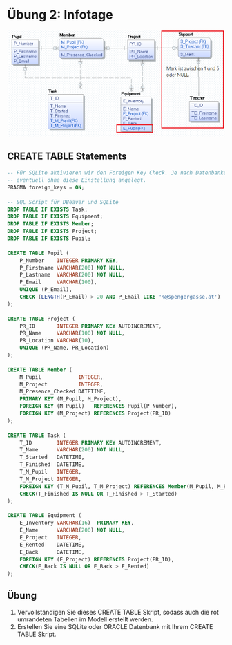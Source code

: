 # Übung 2: Infotage

![](images/infotage_model.png)

## CREATE TABLE Statements

```sql
-- Für SQLite aktivieren wir den Foreigen Key Check. Je nach Datenbankeditor wird die Datenbank
-- eventuell ohne diese Einstellung angelegt.
PRAGMA foreign_keys = ON;

-- SQL Script für DBeaver und SQLite
DROP TABLE IF EXISTS Task;
DROP TABLE IF EXISTS Equipment;
DROP TABLE IF EXISTS Member;
DROP TABLE IF EXISTS Project;
DROP TABLE IF EXISTS Pupil;

CREATE TABLE Pupil (
	P_Number    INTEGER PRIMARY KEY,
	P_Firstname VARCHAR(200) NOT NULL,
	P_Lastname  VARCHAR(200) NOT NULL,
	P_Email     VARCHAR(100),
	UNIQUE (P_Email),
	CHECK (LENGTH(P_Email) > 20 AND P_Email LIKE '%@spengergasse.at')
);

CREATE TABLE Project (
	PR_ID       INTEGER PRIMARY KEY AUTOINCREMENT,
	PR_Name     VARCHAR(100) NOT NULL,
	PR_Location VARCHAR(10),
	UNIQUE (PR_Name, PR_Location)
);

CREATE TABLE Member (
	M_Pupil            INTEGER,
	M_Project          INTEGER,
	M_Presence_Checked DATETIME,
	PRIMARY KEY (M_Pupil, M_Project),
	FOREIGN KEY (M_Pupil)   REFERENCES Pupil(P_Number),
	FOREIGN KEY (M_Project) REFERENCES Project(PR_ID) 
);

CREATE TABLE Task (
	T_ID        INTEGER PRIMARY KEY AUTOINCREMENT,
	T_Name      VARCHAR(200) NOT NULL,
	T_Started   DATETIME,
	T_Finished  DATETIME,
	T_M_Pupil   INTEGER,
	T_M_Project INTEGER,
	FOREIGN KEY (T_M_Pupil, T_M_Project) REFERENCES Member(M_Pupil, M_Project),
	CHECK(T_Finished IS NULL OR T_Finished > T_Started)
);

CREATE TABLE Equipment (
	E_Inventory VARCHAR(16)  PRIMARY KEY,
	E_Name      VARCHAR(200) NOT NULL,
	E_Project   INTEGER,
	E_Rented    DATETIME,
	E_Back      DATETIME,
	FOREIGN KEY (E_Project) REFERENCES Project(PR_ID),
	CHECK(E_Back IS NULL OR E_Back > E_Rented)
);
```

## Übung
1. Vervollständigen Sie dieses CREATE TABLE Skript, sodass auch die rot umrandeten Tabellen im Modell
   erstellt werden.
2. Erstellen Sie eine SQLite oder ORACLE Datenbank mit Ihrem CREATE TABLE Skript.
